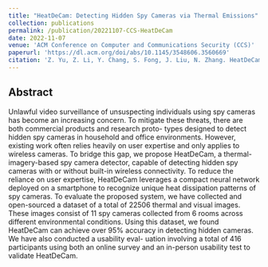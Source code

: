 ```yaml
---
title: "HeatDeCam: Detecting Hidden Spy Cameras via Thermal Emissions"
collection: publications
permalink: /publication/20221107-CCS-HeatDeCam
date: 2022-11-07
venue: 'ACM Conference on Computer and Communications Security (CCS)'
paperurl: 'https://dl.acm.org/doi/abs/10.1145/3548606.3560669'
citation: 'Z. Yu, Z. Li, Y. Chang, S. Fong, J. Liu, N. Zhang. HeatDeCam: Detecting Hidden Spy Cameras via Thermal Emissions. ACM Conference on Computer and Communications Security (CCS), 2022'
---
```

## Abstract
Unlawful video surveillance of unsuspecting individuals using
spy cameras has become an increasing concern. To mitigate these
threats, there are both commercial products and research proto-
types designed to detect hidden spy cameras in household and
office environments. However, existing work often relies heavily
on user expertise and only applies to wireless cameras. To bridge
this gap, we propose HeatDeCam, a thermal-imagery-based spy
camera detector, capable of detecting hidden spy cameras with or
without built-in wireless connectivity. To reduce the reliance on
user expertise, HeatDeCam leverages a compact neural network
deployed on a smartphone to recognize unique heat dissipation
patterns of spy cameras. To evaluate the proposed system, we have
collected and open-sourced a dataset of a total of 22506 thermal and
visual images. These images consist of 11 spy cameras collected
from 6 rooms across different environmental conditions. Using this
dataset, we found HeatDeCam can achieve over 95% accuracy in
detecting hidden cameras. We have also conducted a usability eval-
uation involving a total of 416 participants using both an online
survey and an in-person usability test to validate HeatDeCam.
